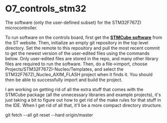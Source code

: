 # O7_controls_stm32
The software (only the user-defined subset) for the STM32F767ZI microcontroller.

To run software on the controls board, first get the <a href="http://www.st.com/en/embedded-software/stm32cubef7.html"><b>STMCube software</b></a> from the ST website. Then, initialize an empty git repository in the top level directory. Set the remote to this repository and pull the most recent commit to get the newest version of the user-edited files using the commands below. Only user-edited files are stored in the repo, and many other library files are required to run the software. Then, do a file->import, choose Projects/STM32F767ZI-Nucleo/Templates, and select the STM32F767ZI_Nucleo_AXIM_FLASH project when it finds it. You should then be able to successfully import and build the project.

I am working on getting rid of all the extra stuff that comes with the STMCube package (all the unnecessary libraries and example projects), it's just taking a bit to figure out how to get rid of the make rules for that stuff in the IDE. When I get rid of all that, it'll be a more compact directory structure. 


git fetch --all
git reset --hard origin/master

